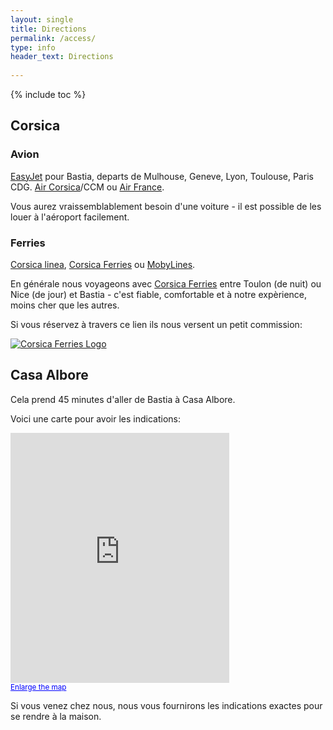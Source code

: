 ```yaml
---
layout: single
title: Directions
permalink: /access/
type: info
header_text: Directions
  
---
```


{% include toc %}

## Corsica

### Avion

[EasyJet](http://www.easyjet.com/) pour Bastia, departs de Mulhouse,
Geneve, Lyon, Toulouse, Paris CDG.
[Air Corsica](http://www.aircorsica.com/)/CCM ou
[Air France](http://www.airfrance.com).

Vous aurez vraissemblablement besoin d'une voiture - il est possible de les louer
à l'aéroport facilement.

### Ferries

[Corsica linea](http://www.corsicalinea.com/),
[Corsica Ferries](http://www.corsicaferries.com/Pcorsica.srv?COM00MIT=N&REF00LIN=FR&AGE00IDE=055769001) ou 
[MobyLines](http://www.mobylines.com/).

En générale nous voyageons avec
[Corsica Ferries](http://www.corsicaferries.com/Pcorsica.srv?COM00MIT=N&REF00LIN=FR&AGE00IDE=055769001) entre Toulon
(de nuit) ou Nice (de jour) et Bastia - c'est fiable, comfortable
et à notre expèrience, moins cher que les autres.

Si vous réservez à travers ce lien ils nous versent un petit commission:

[![Corsica Ferries Logo](http://affiliation.corsicaferries.com/WebAffiliation/_Menu/Images/ban/corsica_v1_120x60.gif)](http://www.corsicaferries.com/Pcorsica.srv?COM00MIT=N&REF00LIN=FR&AGE00IDE=055769001)


## Casa Albore

Cela prend 45 minutes d'aller de Bastia à Casa Albore.

Voici une carte pour avoir les indications:

<iframe width="350" height="400" frameborder="0" scrolling="no" marginheight="0" marginwidth="0" src="https://maps.google.com/maps?f=q&amp;source=s_q&amp;hl=en&amp;geocode=&amp;q=suare,+cagnano,+france&amp;aq=&amp;sll=37.0625,-95.677068&amp;sspn=34.587666,71.982422&amp;ie=UTF8&amp;hq=&amp;hnear=Suare,+Cagnano,+Haute-Corse,+Corse,+France&amp;iwloc=near&addr&amp;t=m&amp;ll=42.847779,9.380951&amp;spn=0.402738,0.479279&amp;z=10&amp;output=embed"></iframe><br /><small><a href="https://maps.google.com/maps?f=q&amp;source=embed&amp;hl=fr&amp;geocode=&amp;q=suare,+cagnano,+france&amp;aq=&amp;sll=37.0625,-95.677068&amp;sspn=34.587666,71.982422&amp;ie=UTF8&amp;hq=&amp;hnear=Suare,+Cagnano,+Haute-Corse,+Corse,+France&amp;t=m&amp;ll=42.847779,9.380951&amp;spn=0.402738,0.479279&amp;z=10" style="color:#0000FF;text-align:left">Enlarge the map</a></small>

Si vous venez chez nous, nous vous fournirons les indications exactes pour se
rendre à la maison.
